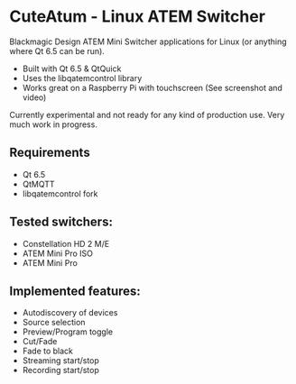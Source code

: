 # CuteAtum - Linux ATEM Switcher

Blackmagic Design ATEM Mini Switcher applications for Linux (or anything where Qt 6.5 can be run).

* Built with Qt 6.5 & QtQuick
* Uses the libqatemcontrol library
* Works great on a Raspberry Pi with touchscreen (See screenshot and video)

Currently experimental and not ready for any kind of production use. Very much work in progress.

## Requirements

* Qt 6.5
* QtMQTT
* libqatemcontrol fork

## Tested switchers:

* Constellation HD 2 M/E
* ATEM Mini Pro ISO
* ATEM Mini Pro

## Implemented features:

* Autodiscovery of devices
* Source selection
* Preview/Program toggle
* Cut/Fade
* Fade to black
* Streaming start/stop
* Recording start/stop

